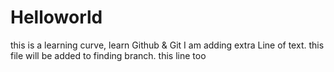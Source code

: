 # Helloworld
this is a learning curve, learn Github &amp; Git 
I am adding extra Line  of text. this file will be added to finding branch.
this line too
